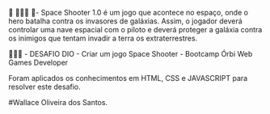 👀 👨🏻‍🚀 ‍🚀- Space Shooter 1.0 é um jogo que acontece no espaço, onde o hero batalha contra os invasores de galáxias.
Assim, o jogador deverá controlar uma nave espacial com o piloto e deverá proteger a galáxia contra os inimigos que tentam invadir a terra os extraterrestres.

👨🏻‍💻 - DESAFIO DIO - Criar um jogo Space Shooter - Bootcamp Órbi Web Games Developer

Foram aplicados os conhecimentos em HTML, CSS e JAVASCRIPT para resolver este desafio.

#Wallace Oliveira dos Santos.


